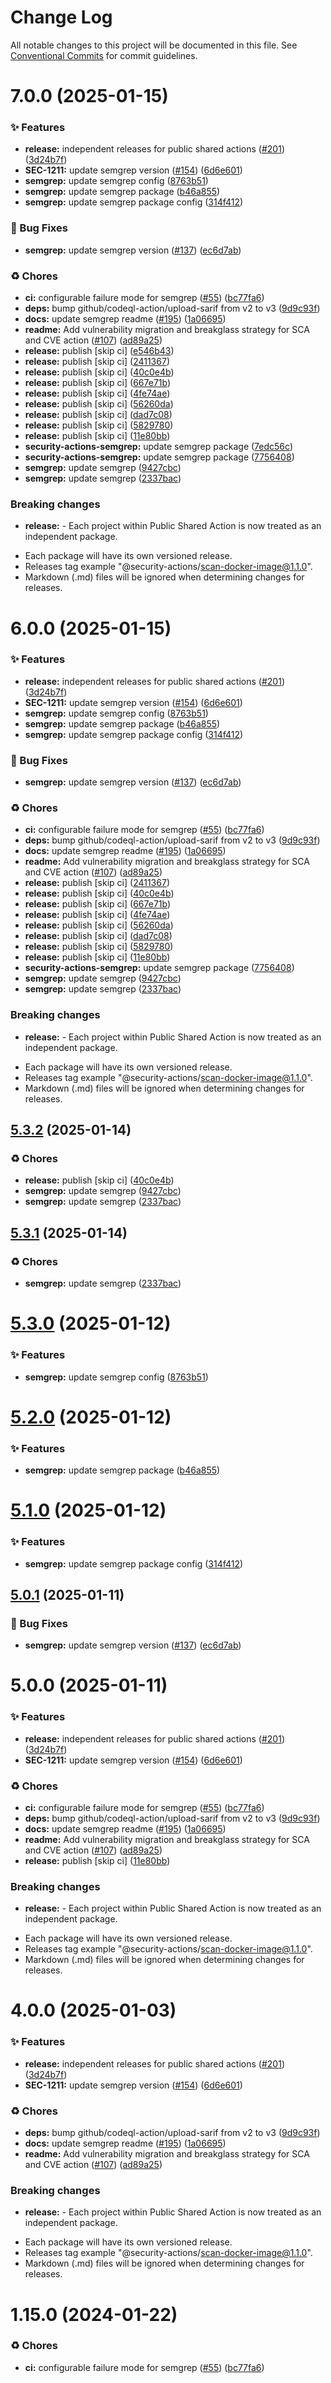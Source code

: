 # Change Log

All notable changes to this project will be documented in this file.
See [Conventional Commits](https://conventionalcommits.org) for commit guidelines.

# 7.0.0 (2025-01-15)


### ✨ Features

* **release:** independent releases for public shared actions ([#201](https://github.com/Kong/public-shared-actions/issues/201)) ([3d24b7f](https://github.com/Kong/public-shared-actions/commit/3d24b7f70c912df037063a571e59e789f4e49fc2))
* **SEC-1211:** update semgrep version ([#154](https://github.com/Kong/public-shared-actions/issues/154)) ([6d6e601](https://github.com/Kong/public-shared-actions/commit/6d6e6019a116933a92b20091e597eaf835104714))
* **semgrep:** update semgrep config ([8763b51](https://github.com/Kong/public-shared-actions/commit/8763b51412a5187904a77c3e9e13c2ce8c8e1435))
* **semgrep:** update semgrep package ([b46a855](https://github.com/Kong/public-shared-actions/commit/b46a855ad9eabfb68aecf16877f750a37b07eddb))
* **semgrep:** update semgrep package config ([314f412](https://github.com/Kong/public-shared-actions/commit/314f41200b01f715cd320497cb2996c1f011862b))


### 🐛 Bug Fixes

* **semgrep:** update semgrep version ([#137](https://github.com/Kong/public-shared-actions/issues/137)) ([ec6d7ab](https://github.com/Kong/public-shared-actions/commit/ec6d7ab91002beb679b53cce4395fea1b2d37690))


### ♻️ Chores

* **ci:** configurable failure mode for semgrep ([#55](https://github.com/Kong/public-shared-actions/issues/55)) ([bc77fa6](https://github.com/Kong/public-shared-actions/commit/bc77fa65f43dfb6b3ef0b9d258c02faf5892aab1))
* **deps:** bump github/codeql-action/upload-sarif from v2 to v3 ([9d9c93f](https://github.com/Kong/public-shared-actions/commit/9d9c93f3941969daff746687035bf8157514a300))
* **docs:** update semgrep readme ([#195](https://github.com/Kong/public-shared-actions/issues/195)) ([1a06695](https://github.com/Kong/public-shared-actions/commit/1a06695f203736707ff37957b7174d17402ed5ea))
* **readme:** Add vulnerability migration and breakglass strategy for SCA and CVE action ([#107](https://github.com/Kong/public-shared-actions/issues/107)) ([ad89a25](https://github.com/Kong/public-shared-actions/commit/ad89a255ff44a03377215b8bccbfdc17c8c7fb46))
* **release:** publish [skip ci] ([e546b43](https://github.com/Kong/public-shared-actions/commit/e546b43c1560d0381673e3cea9a179aadb74b41c))
* **release:** publish [skip ci] ([2411367](https://github.com/Kong/public-shared-actions/commit/24113672b968f585b8da65f06ac050d41c39a256))
* **release:** publish [skip ci] ([40c0e4b](https://github.com/Kong/public-shared-actions/commit/40c0e4b94770a94c8e3fa7a1b1d59ca450575a58))
* **release:** publish [skip ci] ([667e71b](https://github.com/Kong/public-shared-actions/commit/667e71b8991a47f73bb1ead54b500370a099f18c))
* **release:** publish [skip ci] ([4fe74ae](https://github.com/Kong/public-shared-actions/commit/4fe74ae4aeeaad36d0ad768e1079beba43fb30e8))
* **release:** publish [skip ci] ([56260da](https://github.com/Kong/public-shared-actions/commit/56260da583b82f88bd198e754d5eea22d96be5b0))
* **release:** publish [skip ci] ([dad7c08](https://github.com/Kong/public-shared-actions/commit/dad7c088cb128900d6ddc14db496fa7492d6d18b))
* **release:** publish [skip ci] ([5829780](https://github.com/Kong/public-shared-actions/commit/58297803d2f88ca94a0d3e25f740214b15da93ba))
* **release:** publish [skip ci] ([11e80bb](https://github.com/Kong/public-shared-actions/commit/11e80bb231ae182696a52f7ec7b0b9fae53303bf))
* **security-actions-semgrep:** update semgrep package ([7edc56c](https://github.com/Kong/public-shared-actions/commit/7edc56cb183672122bf71210c899edc567b6d996))
* **security-actions-semgrep:** update semgrep package ([7756408](https://github.com/Kong/public-shared-actions/commit/775640882f177b2db8ca265878f801b1db142ec3))
* **semgrep:** update semgrep ([9427cbc](https://github.com/Kong/public-shared-actions/commit/9427cbc62a30f8a650e34bb407651145d75dd12c))
* **semgrep:** update semgrep ([2337bac](https://github.com/Kong/public-shared-actions/commit/2337bacd80a889c67d4003c1c7e32e69b1f5f073))


### Breaking changes

* **release:** - Each project within Public Shared Action is now treated as an independent package.
- Each package will have its own versioned release.
- Releases tag example "@security-actions/scan-docker-image@1.1.0".
- Markdown (.md) files will be ignored when determining changes for releases.





# 6.0.0 (2025-01-15)


### ✨ Features

* **release:** independent releases for public shared actions ([#201](https://github.com/Kong/public-shared-actions/issues/201)) ([3d24b7f](https://github.com/Kong/public-shared-actions/commit/3d24b7f70c912df037063a571e59e789f4e49fc2))
* **SEC-1211:** update semgrep version ([#154](https://github.com/Kong/public-shared-actions/issues/154)) ([6d6e601](https://github.com/Kong/public-shared-actions/commit/6d6e6019a116933a92b20091e597eaf835104714))
* **semgrep:** update semgrep config ([8763b51](https://github.com/Kong/public-shared-actions/commit/8763b51412a5187904a77c3e9e13c2ce8c8e1435))
* **semgrep:** update semgrep package ([b46a855](https://github.com/Kong/public-shared-actions/commit/b46a855ad9eabfb68aecf16877f750a37b07eddb))
* **semgrep:** update semgrep package config ([314f412](https://github.com/Kong/public-shared-actions/commit/314f41200b01f715cd320497cb2996c1f011862b))


### 🐛 Bug Fixes

* **semgrep:** update semgrep version ([#137](https://github.com/Kong/public-shared-actions/issues/137)) ([ec6d7ab](https://github.com/Kong/public-shared-actions/commit/ec6d7ab91002beb679b53cce4395fea1b2d37690))


### ♻️ Chores

* **ci:** configurable failure mode for semgrep ([#55](https://github.com/Kong/public-shared-actions/issues/55)) ([bc77fa6](https://github.com/Kong/public-shared-actions/commit/bc77fa65f43dfb6b3ef0b9d258c02faf5892aab1))
* **deps:** bump github/codeql-action/upload-sarif from v2 to v3 ([9d9c93f](https://github.com/Kong/public-shared-actions/commit/9d9c93f3941969daff746687035bf8157514a300))
* **docs:** update semgrep readme ([#195](https://github.com/Kong/public-shared-actions/issues/195)) ([1a06695](https://github.com/Kong/public-shared-actions/commit/1a06695f203736707ff37957b7174d17402ed5ea))
* **readme:** Add vulnerability migration and breakglass strategy for SCA and CVE action ([#107](https://github.com/Kong/public-shared-actions/issues/107)) ([ad89a25](https://github.com/Kong/public-shared-actions/commit/ad89a255ff44a03377215b8bccbfdc17c8c7fb46))
* **release:** publish [skip ci] ([2411367](https://github.com/Kong/public-shared-actions/commit/24113672b968f585b8da65f06ac050d41c39a256))
* **release:** publish [skip ci] ([40c0e4b](https://github.com/Kong/public-shared-actions/commit/40c0e4b94770a94c8e3fa7a1b1d59ca450575a58))
* **release:** publish [skip ci] ([667e71b](https://github.com/Kong/public-shared-actions/commit/667e71b8991a47f73bb1ead54b500370a099f18c))
* **release:** publish [skip ci] ([4fe74ae](https://github.com/Kong/public-shared-actions/commit/4fe74ae4aeeaad36d0ad768e1079beba43fb30e8))
* **release:** publish [skip ci] ([56260da](https://github.com/Kong/public-shared-actions/commit/56260da583b82f88bd198e754d5eea22d96be5b0))
* **release:** publish [skip ci] ([dad7c08](https://github.com/Kong/public-shared-actions/commit/dad7c088cb128900d6ddc14db496fa7492d6d18b))
* **release:** publish [skip ci] ([5829780](https://github.com/Kong/public-shared-actions/commit/58297803d2f88ca94a0d3e25f740214b15da93ba))
* **release:** publish [skip ci] ([11e80bb](https://github.com/Kong/public-shared-actions/commit/11e80bb231ae182696a52f7ec7b0b9fae53303bf))
* **security-actions-semgrep:** update semgrep package ([7756408](https://github.com/Kong/public-shared-actions/commit/775640882f177b2db8ca265878f801b1db142ec3))
* **semgrep:** update semgrep ([9427cbc](https://github.com/Kong/public-shared-actions/commit/9427cbc62a30f8a650e34bb407651145d75dd12c))
* **semgrep:** update semgrep ([2337bac](https://github.com/Kong/public-shared-actions/commit/2337bacd80a889c67d4003c1c7e32e69b1f5f073))


### Breaking changes

* **release:** - Each project within Public Shared Action is now treated as an independent package.
- Each package will have its own versioned release.
- Releases tag example "@security-actions/scan-docker-image@1.1.0".
- Markdown (.md) files will be ignored when determining changes for releases.





## [5.3.2](https://github.com/Kong/public-shared-actions/compare/@security-actions/semgrep@5.3.0...@security-actions/semgrep@5.3.2) (2025-01-14)


### ♻️ Chores

* **release:** publish [skip ci] ([40c0e4b](https://github.com/Kong/public-shared-actions/commit/40c0e4b94770a94c8e3fa7a1b1d59ca450575a58))
* **semgrep:** update semgrep ([9427cbc](https://github.com/Kong/public-shared-actions/commit/9427cbc62a30f8a650e34bb407651145d75dd12c))
* **semgrep:** update semgrep ([2337bac](https://github.com/Kong/public-shared-actions/commit/2337bacd80a889c67d4003c1c7e32e69b1f5f073))





## [5.3.1](https://github.com/Kong/public-shared-actions/compare/@security-actions/semgrep@5.3.0...@security-actions/semgrep@5.3.1) (2025-01-14)


### ♻️ Chores

* **semgrep:** update semgrep ([2337bac](https://github.com/Kong/public-shared-actions/commit/2337bacd80a889c67d4003c1c7e32e69b1f5f073))





# [5.3.0](https://github.com/Kong/public-shared-actions/compare/@security-actions/semgrep@5.2.0...@security-actions/semgrep@5.3.0) (2025-01-12)


### ✨ Features

* **semgrep:** update semgrep config ([8763b51](https://github.com/Kong/public-shared-actions/commit/8763b51412a5187904a77c3e9e13c2ce8c8e1435))





# [5.2.0](https://github.com/Kong/public-shared-actions/compare/@security-actions/semgrep@5.1.0...@security-actions/semgrep@5.2.0) (2025-01-12)


### ✨ Features

* **semgrep:** update semgrep package ([b46a855](https://github.com/Kong/public-shared-actions/commit/b46a855ad9eabfb68aecf16877f750a37b07eddb))





# [5.1.0](https://github.com/Kong/public-shared-actions/compare/@security-actions/semgrep@5.0.1...@security-actions/semgrep@5.1.0) (2025-01-12)


### ✨ Features

* **semgrep:** update semgrep package config ([314f412](https://github.com/Kong/public-shared-actions/commit/314f41200b01f715cd320497cb2996c1f011862b))





## [5.0.1](https://github.com/Kong/public-shared-actions/compare/@security-actions/semgrep@5.0.0...@security-actions/semgrep@5.0.1) (2025-01-11)


### 🐛 Bug Fixes

* **semgrep:** update semgrep version ([#137](https://github.com/Kong/public-shared-actions/issues/137)) ([ec6d7ab](https://github.com/Kong/public-shared-actions/commit/ec6d7ab91002beb679b53cce4395fea1b2d37690))





# 5.0.0 (2025-01-11)


### ✨ Features

* **release:** independent releases for public shared actions ([#201](https://github.com/Kong/public-shared-actions/issues/201)) ([3d24b7f](https://github.com/Kong/public-shared-actions/commit/3d24b7f70c912df037063a571e59e789f4e49fc2))
* **SEC-1211:** update semgrep version ([#154](https://github.com/Kong/public-shared-actions/issues/154)) ([6d6e601](https://github.com/Kong/public-shared-actions/commit/6d6e6019a116933a92b20091e597eaf835104714))


### ♻️ Chores

* **ci:** configurable failure mode for semgrep ([#55](https://github.com/Kong/public-shared-actions/issues/55)) ([bc77fa6](https://github.com/Kong/public-shared-actions/commit/bc77fa65f43dfb6b3ef0b9d258c02faf5892aab1))
* **deps:** bump github/codeql-action/upload-sarif from v2 to v3 ([9d9c93f](https://github.com/Kong/public-shared-actions/commit/9d9c93f3941969daff746687035bf8157514a300))
* **docs:** update semgrep readme ([#195](https://github.com/Kong/public-shared-actions/issues/195)) ([1a06695](https://github.com/Kong/public-shared-actions/commit/1a06695f203736707ff37957b7174d17402ed5ea))
* **readme:** Add vulnerability migration and breakglass strategy for SCA and CVE action ([#107](https://github.com/Kong/public-shared-actions/issues/107)) ([ad89a25](https://github.com/Kong/public-shared-actions/commit/ad89a255ff44a03377215b8bccbfdc17c8c7fb46))
* **release:** publish [skip ci] ([11e80bb](https://github.com/Kong/public-shared-actions/commit/11e80bb231ae182696a52f7ec7b0b9fae53303bf))


### Breaking changes

* **release:** - Each project within Public Shared Action is now treated as an independent package.
- Each package will have its own versioned release.
- Releases tag example "@security-actions/scan-docker-image@1.1.0".
- Markdown (.md) files will be ignored when determining changes for releases.





# 4.0.0 (2025-01-03)


### ✨ Features

* **release:** independent releases for public shared actions ([#201](https://github.com/Kong/public-shared-actions/issues/201)) ([3d24b7f](https://github.com/Kong/public-shared-actions/commit/3d24b7f70c912df037063a571e59e789f4e49fc2))
* **SEC-1211:** update semgrep version ([#154](https://github.com/Kong/public-shared-actions/issues/154)) ([6d6e601](https://github.com/Kong/public-shared-actions/commit/6d6e6019a116933a92b20091e597eaf835104714))


### ♻️ Chores

* **deps:** bump github/codeql-action/upload-sarif from v2 to v3 ([9d9c93f](https://github.com/Kong/public-shared-actions/commit/9d9c93f3941969daff746687035bf8157514a300))
* **docs:** update semgrep readme ([#195](https://github.com/Kong/public-shared-actions/issues/195)) ([1a06695](https://github.com/Kong/public-shared-actions/commit/1a06695f203736707ff37957b7174d17402ed5ea))
* **readme:** Add vulnerability migration and breakglass strategy for SCA and CVE action ([#107](https://github.com/Kong/public-shared-actions/issues/107)) ([ad89a25](https://github.com/Kong/public-shared-actions/commit/ad89a255ff44a03377215b8bccbfdc17c8c7fb46))


### Breaking changes

* **release:** - Each project within Public Shared Action is now treated as an independent package.
- Each package will have its own versioned release.
- Releases tag example "@security-actions/scan-docker-image@1.1.0".
- Markdown (.md) files will be ignored when determining changes for releases.



# 1.15.0 (2024-01-22)


### ♻️ Chores

* **ci:** configurable failure mode for semgrep ([#55](https://github.com/Kong/public-shared-actions/issues/55)) ([bc77fa6](https://github.com/Kong/public-shared-actions/commit/bc77fa65f43dfb6b3ef0b9d258c02faf5892aab1))
